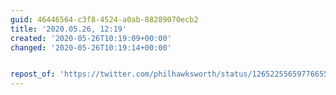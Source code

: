 ```yaml
---
guid: 46446564-c3f8-4524-a0ab-88289070ecb2
title: '2020.05.26, 12:19'
created: '2020-05-26T10:19:09+00:00'
changed: '2020-05-26T10:19:14+00:00'


repost_of: 'https://twitter.com/philhawksworth/status/1265225565977665537'
---
```


